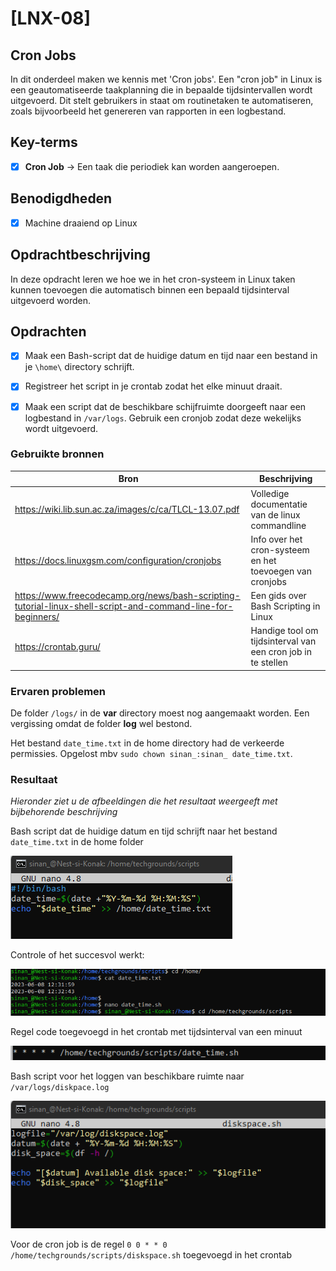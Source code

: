 # [LNX-08]

## Cron Jobs

In dit onderdeel maken we kennis met 'Cron jobs'. Een "cron job" in Linux is een geautomatiseerde taakplanning die in bepaalde tijdsintervallen wordt uitgevoerd. Dit stelt gebruikers in staat om routinetaken te automatiseren, zoals bijvoorbeeld het genereren van rapporten in een logbestand.
 

## Key-terms

- [x] <strong>Cron Job</strong> -> Een taak die periodiek kan worden aangeroepen.

## Benodigdheden

- [x] Machine draaiend op Linux 


## Opdrachtbeschrijving

In deze opdracht leren we hoe we in het cron-systeem in Linux taken kunnen toevoegen die automatisch binnen een bepaald tijdsinterval uitgevoerd worden. 


## Opdrachten

- [x] Maak een Bash-script dat de huidige datum en tijd naar een bestand in je ```\home\``` directory schrijft.
- [x] Registreer het script in je crontab zodat het elke minuut draait.
- [x] Maak een script dat de beschikbare schijfruimte doorgeeft naar een logbestand in ```/var/logs```. Gebruik een cronjob zodat deze wekelijks wordt uitgevoerd. 


### Gebruikte bronnen

| Bron      | Beschrijving |
| ----------- | ----------- |
| https://wiki.lib.sun.ac.za/images/c/ca/TLCL-13.07.pdf  | Volledige documentatie van de linux commandline |
| https://docs.linuxgsm.com/configuration/cronjobs | Info over het cron-systeem en het toevoegen van cronjobs |
| https://www.freecodecamp.org/news/bash-scripting-tutorial-linux-shell-script-and-command-line-for-beginners/ | Een gids over Bash Scripting in Linux  |
| https://crontab.guru/  | Handige tool om tijdsinterval van een cron job in te stellen |


### Ervaren problemen

De folder ```/logs/``` in de **var** directory moest nog aangemaakt worden. Een vergissing omdat de folder **log** wel bestond.

Het bestand ```date_time.txt``` in de home directory had de verkeerde permissies.
Opgelost mbv ```sudo chown sinan_:sinan_ date_time.txt```.



### Resultaat
*Hieronder ziet u de afbeeldingen die het resultaat weergeeft met bijbehorende beschrijving*

Bash script dat de huidige datum en tijd schrijft naar het bestand ```date_time.txt``` in de home folder

![LNX-08-ex1-1](../00_includes/LNX-08/LNX-08-ex1a.png)

Controle of het succesvol werkt: 

![LNX-08-ex1-2a](../00_includes/LNX-08/LNX-08-ex1b.png)

Regel code toegevoegd in het crontab met tijdsinterval van een minuut

![LNX-07-ex1-2b](../00_includes/LNX-08/LNX-08-cron1.png)

Bash script voor het loggen van beschikbare ruimte naar ```/var/logs/diskpace.log```

![LNX-07-ex1-3a](../00_includes/LNX-08/LNX-08-ex3-bash-script.png)

Voor de cron job is de regel ```0 0 * * 0 /home/techgrounds/scripts/diskspace.sh``` toegevoegd in het crontab 


















